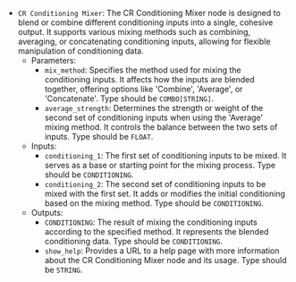 - `CR Conditioning Mixer`: The CR Conditioning Mixer node is designed to blend or combine different conditioning inputs into a single, cohesive output. It supports various mixing methods such as combining, averaging, or concatenating conditioning inputs, allowing for flexible manipulation of conditioning data.
    - Parameters:
        - `mix_method`: Specifies the method used for mixing the conditioning inputs. It affects how the inputs are blended together, offering options like 'Combine', 'Average', or 'Concatenate'. Type should be `COMBO[STRING]`.
        - `average_strength`: Determines the strength or weight of the second set of conditioning inputs when using the 'Average' mixing method. It controls the balance between the two sets of inputs. Type should be `FLOAT`.
    - Inputs:
        - `conditioning_1`: The first set of conditioning inputs to be mixed. It serves as a base or starting point for the mixing process. Type should be `CONDITIONING`.
        - `conditioning_2`: The second set of conditioning inputs to be mixed with the first set. It adds or modifies the initial conditioning based on the mixing method. Type should be `CONDITIONING`.
    - Outputs:
        - `CONDITIONING`: The result of mixing the conditioning inputs according to the specified method. It represents the blended conditioning data. Type should be `CONDITIONING`.
        - `show_help`: Provides a URL to a help page with more information about the CR Conditioning Mixer node and its usage. Type should be `STRING`.
